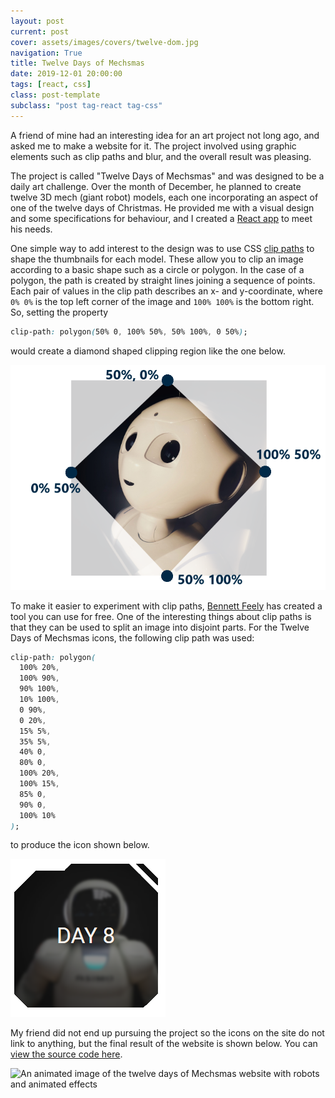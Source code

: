 ```yaml
---
layout: post
current: post
cover: assets/images/covers/twelve-dom.jpg
navigation: True
title: Twelve Days of Mechsmas
date: 2019-12-01 20:00:00
tags: [react, css]
class: post-template
subclass: "post tag-react tag-css"
---
```


A friend of mine had an interesting idea for an art project not long ago, and asked me to make a website for it. The project involved using graphic elements such as clip paths and blur, and the overall result was pleasing.

The project is called "Twelve Days of Mechsmas" and was designed to be a daily art challenge. Over the month of December, he planned to create twelve 3D mech (giant robot) models, each one incorporating an aspect of one of the twelve days of Christmas. He provided me with a visual design and some specifications for behaviour, and I created a [React app](https://github.com/jenniferanneaus/twelve_dom_app) to meet his needs.

One simple way to add interest to the design was to use CSS [clip paths](https://developer.mozilla.org/en-US/docs/Web/CSS/clip-path) to shape the thumbnails for each model. These allow you to clip an image according to a basic shape such as a circle or polygon. In the case of a polygon, the path is created by straight lines joining a sequence of points. Each pair of values in the clip path describes an x- and y-coordinate, where `0% 0%` is the top left corner of the image and `100% 100%` is the bottom right. So, setting the property

```css
clip-path: polygon(50% 0, 100% 50%, 50% 100%, 0 50%);
```

would create a diamond shaped clipping region like the one below.

![An image that was previously square but has been clipped in the shape of an isoceles triangle](assets/images/posts/twelve-dom-clip-path.png)

To make it easier to experiment with clip paths, [Bennett Feely](https://bennettfeely.com/clippy/) has created a tool you can use for free. One of the interesting things about clip paths is that they can be used to split an image into disjoint parts. For the Twelve Days of Mechsmas icons, the following clip path was used:

```css
clip-path: polygon(
  100% 20%,
  100% 90%,
  90% 100%,
  10% 100%,
  0 90%,
  0 20%,
  15% 5%,
  35% 5%,
  40% 0,
  80% 0,
  100% 20%,
  100% 15%,
  85% 0,
  90% 0,
  100% 10%
);
```

to produce the icon shown below.

![An image that has been clipped into two separate pieces](assets/images/posts/twelve-dom-clip-path2.png)

My friend did not end up pursuing the project so the icons on the site do not link to anything, but the final result of the website is shown below. You can [view the source code here](https://github.com/jenniferanneaus/twelve_dom_app).

![An animated image of the twelve days of Mechsmas website with robots and animated effects](assets/images/posts/twelve-dom-website.gif)

